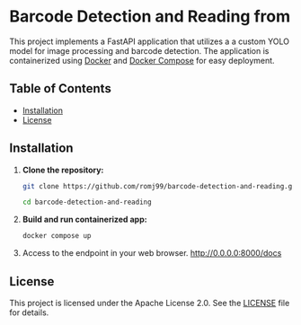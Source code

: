 # Barcode Detection and Reading from

This project implements a FastAPI application that utilizes a a custom YOLO model for image processing and barcode detection. The application is containerized using [Docker](#https://www.docker.com/) and [Docker Compose](#https://www.docker.com/) for easy deployment.

## Table of Contents
- [Installation](#installation)
- [License](#license)

## Installation

1. **Clone the repository:**
   ```bash
   git clone https://github.com/romj99/barcode-detection-and-reading.git

   cd barcode-detection-and-reading
2. **Build and run containerized app:**
   ```bash
   docker compose up

3. Access to the endpoint in your web browser.
http://0.0.0.0:8000/docs

## License

This project is licensed under the Apache License 2.0. See the [LICENSE](LICENSE) file for details.


